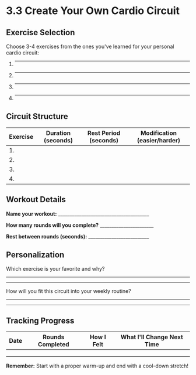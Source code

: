 # 3.3 Create Your Own Cardio Circuit

## Exercise Selection

Choose 3-4 exercises from the ones you've learned for your personal cardio circuit:

1. _______________________________________________
2. _______________________________________________
3. _______________________________________________
4. _______________________________________________

## Circuit Structure

| Exercise | Duration (seconds) | Rest Period (seconds) | Modification (easier/harder) |
|----------|-------------------|----------------------|------------------------------|
| 1.       |                   |                      |                              |
| 2.       |                   |                      |                              |
| 3.       |                   |                      |                              |
| 4.       |                   |                      |                              |

## Workout Details

**Name your workout:** _______________________________________

**How many rounds will you complete?** _______________________

**Rest between rounds (seconds):** __________________________

## Personalization

Which exercise is your favorite and why?
_________________________________________________________________
_________________________________________________________________

How will you fit this circuit into your weekly routine?
_________________________________________________________________
_________________________________________________________________

## Tracking Progress

| Date | Rounds Completed | How I Felt | What I'll Change Next Time |
|------|------------------|------------|----------------------------|
|      |                  |            |                            |
|      |                  |            |                            |
|      |                  |            |                            |

**Remember:** Start with a proper warm-up and end with a cool-down stretch!